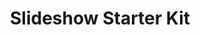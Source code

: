 ---
title: "Slideshow Starter Kit"
category: "visual"

permalink: /packages/visual/slideshow-starter-kit/

description: >
  Bring your memories and messages to life with our Slideshow Starter Kit, 
  the perfect all-in-one solution for weddings, memorials, milestone celebrations, 
  and corporate presentations. This curated package includes everything you need 
  for a smooth, professional slideshow experience—no technical stress, just plug and play. 
  Whether you're sharing a life story or a brand message, this setup ensures your visuals 
  shine clearly and beautifully.

image: "/assets/images/slideshowstarter.png"
price: 89

items_included:
  - 1 x Epson Pro EX11000 Laser Projector (4600 lumen)
  - 1 x 84-inch Tripod Projector Screen (16:9)
  - 1 x Projector Stand
  - 1 x Laptop Stand (laptop not included)
  - Accessories (HDMI cable, Thunderbolt to HDMI adapter, power cords, power strip)

features:
  - Effortless setup in minutes 
  - Crystal-clear projection with laser technology
  - Dedicated laptop stand included
  - True plug-and-play convenience
  - Supports Thunderbolt connections (great for MacBook users)

perfect_for:
  - Wedding slideshows
  - Memorials
  - Milestone parties
  - Corporate presentations

system_power: 1000

upgrades: 
  - Upgrade to 100-inch indoor/outdoor screen (16:9) + $10
  - Upgrade to 120-inch indoor/outdoor screen (16:9) + $20

layout: package
---